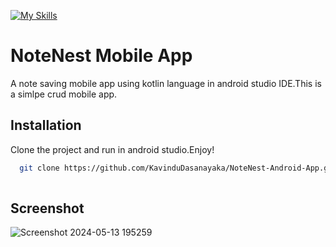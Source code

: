 [![My Skills](https://skillicons.dev/icons?i=git,kotlin,androidstudio)](https://skillicons.dev)

# NoteNest Mobile App

A note saving mobile app using kotlin language in android studio IDE.This is a simlpe crud mobile app.


## Installation

Clone the project and run in android studio.Enjoy!

```bash
  git clone https://github.com/KavinduDasanayaka/NoteNest-Android-App.git
  
```
    


## Screenshot

![Screenshot 2024-05-13 195259](https://github.com/KavinduDasanayaka/NoteNest-Android-App/assets/127751216/9076f474-0da7-4ccd-a2be-a314286f8de9)



